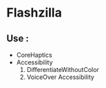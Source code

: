 # Flashzilla

## Use :
- CoreHaptics
- Accessibility
  1. DifferentiateWithoutColor
  2. VoiceOver Accessibility
